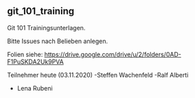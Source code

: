 ## git_101_training

Git 101 Trainingsunterlagen.

Bitte Issues nach Belieben anlegen.

Folien siehe: https://drive.google.com/drive/u/2/folders/0AD-F1PuSKDA2Uk9PVA

Teilnehmer heute (03.11.2020)
-Steffen Wachenfeld
-Ralf Alberti
- Lena Rubeni
